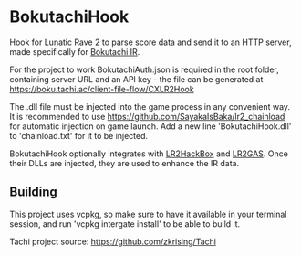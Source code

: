 # BokutachiHook

Hook for Lunatic Rave 2 to parse score data and send it to an HTTP server, made 
specifically for [Bokutachi IR](https://boku.tachi.ac/).

For the project to work BokutachiAuth.json is required in the root folder, 
containing server URL and an API key - the file can be generated at 
https://boku.tachi.ac/client-file-flow/CXLR2Hook

The .dll file must be injected into the game process in any convenient way. It is recommended to use
https://github.com/SayakaIsBaka/lr2_chainload for automatic injection on game launch.
Add a new line 'BokutachiHook.dll' to 'chainload.txt' for it to be injected.

BokutachiHook optionally integrates with [LR2HackBox](https://github.com/MatVeiQaaa/LR2HackBox) and [LR2GAS](https://github.com/aeventyr/LR2GAS_pub).
Once their DLLs are injected, they are used to enhance the IR data.

## Building

This project uses vcpkg, so make sure to have it available in your terminal session,
and run 'vcpkg intergate install' to be able to build it.

Tachi project source: https://github.com/zkrising/Tachi